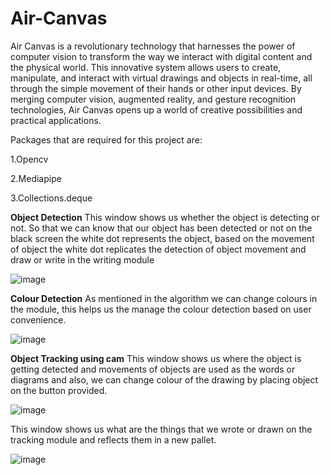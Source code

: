 # Air-Canvas

Air Canvas is a revolutionary technology that harnesses the power of computer vision to transform the way we interact with digital content and the physical world. This innovative system allows users to create, manipulate, and interact with virtual drawings and objects in real-time, all through the simple movement of their hands or other input devices. By merging computer vision, augmented reality, and gesture recognition technologies, Air Canvas opens up a world of creative possibilities and practical applications.

Packages that are required for this project are:

1.Opencv

2.Mediapipe

3.Collections.deque

**Object Detection**
This window shows us whether the object is detecting or not. So that we can know that our object has been detected or not on the black screen the white dot represents the object, based on the movement of object the white dot replicates the detection of object movement and draw or write in the writing module

![image](https://github.com/user-attachments/assets/c6d75e05-98a5-4df8-9863-e9813bd3e823)

**Colour Detection**
As mentioned in the algorithm we can change colours in the module, this helps us the manage the colour detection based on user convenience.

![image](https://github.com/user-attachments/assets/55178355-0adf-4733-a554-74289b5e7e3d)

**Object Tracking using cam**
This window shows us where the object is getting detected and movements of objects are used as the words or diagrams and also, we can change colour of the drawing by placing object on the button provided.

![image](https://github.com/user-attachments/assets/aa1a7565-0b2e-45fa-9451-95088468e11c)

This window shows us what are the things that we wrote or drawn on the tracking module and reflects them in a new pallet.

![image](https://github.com/user-attachments/assets/ddb41c64-ba89-4537-9190-3a21a2dadf69)
